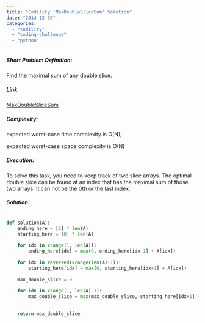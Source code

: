 ```yaml
---
title: "Codility 'MaxDoubleSliceSum' Solution"
date: "2014-12-30"
categories: 
  - "codility"
  - "coding-challenge"
  - "python"
---
```


##### Short Problem Definition:

Find the maximal sum of any double slice.

##### Link

[MaxDoubleSliceSum](https://codility.com/demo/take-sample-test/max_double_slice_sum)

##### Complexity:

expected worst-case time complexity is O(N);

expected worst-case space complexity is O(N)

##### Execution:

To solve this task, you need to keep track of two slice arrays. The optimal double slice can be found at an index that has the maximal sum of those two arrays. It can not be the 0th or the last index.

##### Solution:

```python

def solution(A):
    ending_here = [0] * len(A)
    starting_here = [0] * len(A)
    
    for idx in xrange(1, len(A)):
        ending_here[idx] = max(0, ending_here[idx-1] + A[idx])
    
    for idx in reversed(xrange(len(A)-1)):
        starting_here[idx] = max(0, starting_here[idx+1] + A[idx])
    
    max_double_slice = 0
    
    for idx in xrange(1, len(A)-1):
        max_double_slice = max(max_double_slice, starting_here[idx+1] + ending_here[idx-1])
        
        
    return max_double_slice
```
